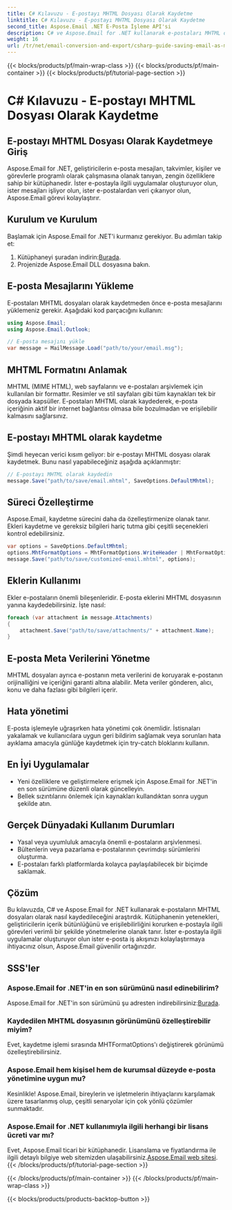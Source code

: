 ```yaml
---
title: C# Kılavuzu - E-postayı MHTML Dosyası Olarak Kaydetme
linktitle: C# Kılavuzu - E-postayı MHTML Dosyası Olarak Kaydetme
second_title: Aspose.Email .NET E-Posta İşleme API'si
description: C# ve Aspose.Email for .NET kullanarak e-postaları MHTML dosyaları olarak nasıl kaydedeceğinizi öğrenin. Kod örnekleri ve SSS içeren adım adım kılavuz.
weight: 16
url: /tr/net/email-conversion-and-export/csharp-guide-saving-email-as-mhtml-file/
---
```


{{< blocks/products/pf/main-wrap-class >}}
{{< blocks/products/pf/main-container >}}
{{< blocks/products/pf/tutorial-page-section >}}

# C# Kılavuzu - E-postayı MHTML Dosyası Olarak Kaydetme


## E-postayı MHTML Dosyası Olarak Kaydetmeye Giriş

Aspose.Email for .NET, geliştiricilerin e-posta mesajları, takvimler, kişiler ve görevlerle programlı olarak çalışmasına olanak tanıyan, zengin özelliklere sahip bir kütüphanedir. İster e-postayla ilgili uygulamalar oluşturuyor olun, ister mesajları işliyor olun, ister e-postalardan veri çıkarıyor olun, Aspose.Email görevi kolaylaştırır.

## Kurulum ve Kurulum

Başlamak için Aspose.Email for .NET'i kurmanız gerekiyor. Bu adımları takip et:

1.  Kütüphaneyi şuradan indirin:[Burada](https://releases.aspose.com/email/net).
2. Projenizde Aspose.Email DLL dosyasına bakın.

## E-posta Mesajlarını Yükleme

E-postaları MHTML dosyaları olarak kaydetmeden önce e-posta mesajlarını yüklemeniz gerekir. Aşağıdaki kod parçacığını kullanın:

```csharp
using Aspose.Email;
using Aspose.Email.Outlook;

// E-posta mesajını yükle
var message = MailMessage.Load("path/to/your/email.msg");
```

## MHTML Formatını Anlamak

MHTML (MIME HTML), web sayfalarını ve e-postaları arşivlemek için kullanılan bir formattır. Resimler ve stil sayfaları gibi tüm kaynakları tek bir dosyada kapsüller. E-postaları MHTML olarak kaydederek, e-posta içeriğinin aktif bir internet bağlantısı olmasa bile bozulmadan ve erişilebilir kalmasını sağlarsınız.

## E-postayı MHTML olarak kaydetme

Şimdi heyecan verici kısım geliyor: bir e-postayı MHTML dosyası olarak kaydetmek. Bunu nasıl yapabileceğiniz aşağıda açıklanmıştır:

```csharp
// E-postayı MHTML olarak kaydedin
message.Save("path/to/save/email.mhtml", SaveOptions.DefaultMhtml);
```

## Süreci Özelleştirme

Aspose.Email, kaydetme sürecini daha da özelleştirmenize olanak tanır. Ekleri kaydetme ve gereksiz bilgileri hariç tutma gibi çeşitli seçenekleri kontrol edebilirsiniz.

```csharp
var options = SaveOptions.DefaultMhtml;
options.MhtFormatOptions = MhtFormatOptions.WriteHeader | MhtFormatOptions.HideExtraPrintHeader;
message.Save("path/to/save/customized-email.mhtml", options);
```

## Eklerin Kullanımı

Ekler e-postaların önemli bileşenleridir. E-posta eklerini MHTML dosyasının yanına kaydedebilirsiniz. İşte nasıl:

```csharp
foreach (var attachment in message.Attachments)
{
    attachment.Save("path/to/save/attachments/" + attachment.Name);
}
```

## E-posta Meta Verilerini Yönetme

MHTML dosyaları ayrıca e-postanın meta verilerini de koruyarak e-postanın orijinalliğini ve içeriğini garanti altına alabilir. Meta veriler gönderen, alıcı, konu ve daha fazlası gibi bilgileri içerir.

## Hata yönetimi

E-posta işlemeyle uğraşırken hata yönetimi çok önemlidir. İstisnaları yakalamak ve kullanıcılara uygun geri bildirim sağlamak veya sorunları hata ayıklama amacıyla günlüğe kaydetmek için try-catch bloklarını kullanın.

## En İyi Uygulamalar

- Yeni özelliklere ve geliştirmelere erişmek için Aspose.Email for .NET'in en son sürümüne düzenli olarak güncelleyin.
- Bellek sızıntılarını önlemek için kaynakları kullandıktan sonra uygun şekilde atın.

## Gerçek Dünyadaki Kullanım Durumları

- Yasal veya uyumluluk amacıyla önemli e-postaların arşivlenmesi.
- Bültenlerin veya pazarlama e-postalarının çevrimdışı sürümlerini oluşturma.
- E-postaları farklı platformlarda kolayca paylaşılabilecek bir biçimde saklamak.

## Çözüm

Bu kılavuzda, C# ve Aspose.Email for .NET kullanarak e-postaların MHTML dosyaları olarak nasıl kaydedileceğini araştırdık. Kütüphanenin yetenekleri, geliştiricilerin içerik bütünlüğünü ve erişilebilirliğini korurken e-postayla ilgili görevleri verimli bir şekilde yönetmelerine olanak tanır. İster e-postayla ilgili uygulamalar oluşturuyor olun ister e-posta iş akışınızı kolaylaştırmaya ihtiyacınız olsun, Aspose.Email güvenilir ortağınızdır.

## SSS'ler

### Aspose.Email for .NET'in en son sürümünü nasıl edinebilirim?

 Aspose.Email for .NET'in son sürümünü şu adresten indirebilirsiniz:[Burada](https://releases.aspose.com/email/net).

### Kaydedilen MHTML dosyasının görünümünü özelleştirebilir miyim?

Evet, kaydetme işlemi sırasında MHTFormatOptions'ı değiştirerek görünümü özelleştirebilirsiniz.

### Aspose.Email hem kişisel hem de kurumsal düzeyde e-posta yönetimine uygun mu?

Kesinlikle! Aspose.Email, bireylerin ve işletmelerin ihtiyaçlarını karşılamak üzere tasarlanmış olup, çeşitli senaryolar için çok yönlü çözümler sunmaktadır.

### Aspose.Email for .NET kullanımıyla ilgili herhangi bir lisans ücreti var mı?

Evet, Aspose.Email ticari bir kütüphanedir. Lisanslama ve fiyatlandırma ile ilgili detaylı bilgiye web sitemizden ulaşabilirsiniz.[Aspose.Email web sitesi](https://www.aspose.com/purchase/default.aspx).
{{< /blocks/products/pf/tutorial-page-section >}}

{{< /blocks/products/pf/main-container >}}
{{< /blocks/products/pf/main-wrap-class >}}

{{< blocks/products/products-backtop-button >}}
